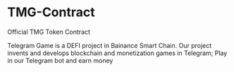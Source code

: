 # TMG-Contract
Official TMG Token Contract

Telegram Game is a DEFI project in Bainance Smart Chain.
Our project invents and develops blockchain and monetization games in Telegram; Play in our Telegram bot and earn money
